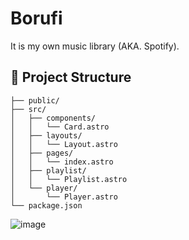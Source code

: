 # Borufi

It is my own music library (AKA. Spotify).

## 🚀 Project Structure

```text
├── public/
├── src/
│   ├── components/
│   │   └── Card.astro
│   ├── layouts/
│   │   └── Layout.astro
│   ├── pages/
│   │   └── index.astro
│   ├── playlist/
│   │   └── Playlist.astro
│   └── player/
│       └── Player.astro
└── package.json
```
![image](https://github.com/lis531/borufi/assets/82408934/b2ebd242-c587-4a15-a7e2-a8ce38d0c508)
